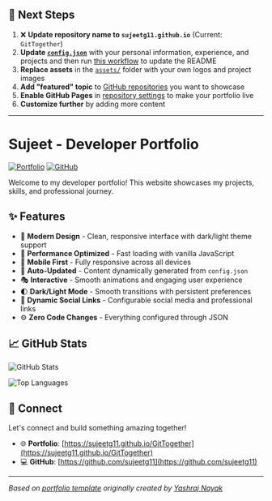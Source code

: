 ## 🚀 Next Steps

1. ❌ **Update repository name to `sujeetg11.github.io`** (Current: `GitTogether`)
2. **Update [`config.json`](https://github.com/sujeetg11/GitTogether/blob/main/config.json)** with your personal information, experience, and projects and then run [this workflow](https://github.com/sujeetg11/GitTogether/actions/workflows/update-readme.yml) to update the README
3. **Replace assets** in the [`assets/`](https://github.com/sujeetg11/GitTogether/tree/main/assets/) folder with your own logos and project images
4. **Add "featured" topic** to [GitHub repositories](https://github.com/sujeetg11?tab=repositories) you want to showcase
5. **Enable GitHub Pages** in [repository settings](https://github.com/sujeetg11/GitTogether/settings/pages) to make your portfolio live
6. **Customize further** by adding more content

---

# Sujeet - Developer Portfolio

<div align="left">
  
[![Portfolio](https://img.shields.io/badge/🌐_Visit_Portfolio-Live-brightgreen?style=for-the-badge)](https://sujeetg11.github.io/GitTogether)
[![GitHub](https://img.shields.io/badge/GitHub-Profile-181717?style=for-the-badge&logo=github)](https://github.com/sujeetg11)

</div>

Welcome to my developer portfolio! This website showcases my projects, skills, and professional journey.

## ✨ Features

- 🎨 **Modern Design** - Clean, responsive interface with dark/light theme support
- 🚀 **Performance Optimized** - Fast loading with vanilla JavaScript
- 📱 **Mobile First** - Fully responsive across all devices
- 🔄 **Auto-Updated** - Content dynamically generated from `config.json`
- 🎭 **Interactive** - Smooth animations and engaging user experience
- 🌓 **Dark/Light Mode** - Smooth transitions with persistent preferences
- 🔗 **Dynamic Social Links** - Configurable social media and professional links
- ⚙️ **Zero Code Changes** - Everything configured through JSON

## 📈 GitHub Stats

<div align="left">

![GitHub Stats](https://github-readme-stats.vercel.app/api?username=sujeetg11&theme=dark&hide_border=true&include_all_commits=true&count_private=true)

![Top Languages](https://github-readme-stats.vercel.app/api/top-langs/?username=sujeetg11&theme=dark&hide_border=true&include_all_commits=true&count_private=true&layout=compact)

</div>

## 🤝 Connect

Let's connect and build something amazing together!

- 🌐 **Portfolio**: [https://sujeetg11.github.io/GitTogether](https://sujeetg11.github.io/GitTogether)
- 💻 **GitHub**: [https://github.com/sujeetg11](https://github.com/sujeetg11)

---

*Based on [portfolio template](https://github.com/yashrajnayak/developer-portfolio) originally created by [Yashraj Nayak](https://github.com/yashrajnayak)*